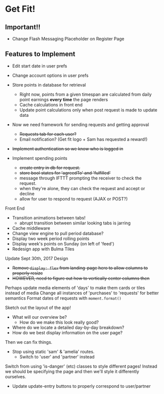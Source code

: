 # Get Fit!

## Important!!

- Change Flash Messaging Placeholder on Register Page

## Features to Implement

- Edit start date in user prefs
- Change account options in user prefs

- Store points in database for retrieval
    + Right now, points from a given timespan are calculated from daily point earnings **every time** the page renders
    + Cache calculations in front end
    + Update point calculations only when post request is made to update data
- Now we need framework for sending requests and getting approval
    + ~~Requests tab for each user?~~
    + Email notification? (Get fit logo + Sam has requested a reward!)

- ~~Implement authentication so we know who is logged in~~

- Implement spending points  
    + ~~create entry in db for request.~~  
    + ~~store bool states for 'agreedTo' and 'fulfilled'~~  
    + message through IFTTT prompting the receiver to check the request. 
    + when they're alone, they can check the request and accept or decline
    + allow for user to respond to request (AJAX or POST?)

Front End  
- Transition animations between tabs!  
    + abrupt transition between similar looking tabs is jarring
- Cache middleware
- Change view engine to pull period database?
- Display two week period rolling points
- Display week's points on Sunday (on left of 'feed')
- Redesign app with Bulma Tiles

Update Sept 30th, 2017
Design
- ~~Remove `display: flex` from landing-page hero to allow columns to properly resize~~
- ~~HOWEVER, need to figure out how to vertically center columns then~~

Perhaps update media elements of 'days' to make them cards or tiles instead of media
Change all instances of 'purchases' to 'requests' for better semantics
Format dates of requests with `moment.format()`

Sketch out the layout of the app!
- What will our overview be?
    + How do we make this look really good?
- Where do we locate a detailed day-by-day breakdown?
- How do we best display information on the user page?

Then we can fix things. 
- Stop using static 'sam' & 'amelia' routes.
    + Switch to 'user' and 'partner' instead

Switch from using 'is-danger' (etc) classes to style different pages! Instead we should be specifying the page and then we'll style it differently ourselves.  

- Update update-entry buttons to properly correspond to user/partner 